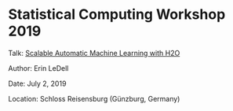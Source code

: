 # Statistical Computing Workshop 2019

Talk: [Scalable Automatic Machine Learning with H2O](https://sysbio.uni-ulm.de/ocs/index.php/statcomp/statcomp2019)

Author: Erin LeDell

Date: July 2, 2019

Location: Schloss Reisensburg (Günzburg, Germany)


